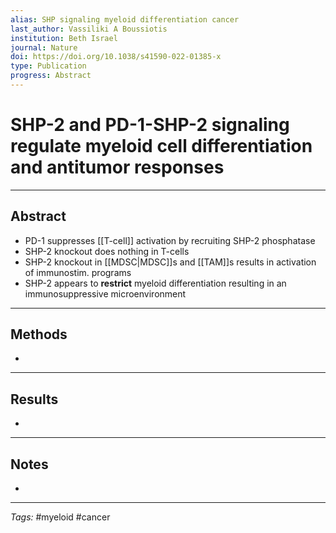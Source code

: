 ```yaml
---
alias: SHP signaling myeloid differentiation cancer
last_author: Vassiliki A Boussiotis
institution: Beth Israel
journal: Nature
doi: https://doi.org/10.1038/s41590-022-01385-x
type: Publication
progress: Abstract
---
```


# SHP-2 and PD-1-SHP-2 signaling regulate myeloid cell differentiation and antitumor responses
---
## Abstract
- PD-1 suppresses [[T-cell]] activation by recruiting SHP-2 phosphatase
- SHP-2 knockout does nothing in T-cells
- SHP-2 knockout in [[MDSC|MDSC]]s and [[TAM]]s results in activation of immunostim. programs
- SHP-2 appears to **restrict** myeloid differentiation resulting in an immunosuppressive microenvironment 

---
## Methods
- 

---
## Results
- 

---
## Notes
- 

---
_Tags:_  #myeloid #cancer 